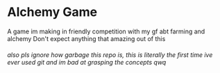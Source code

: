 # Alchemy Game

A game im making in friendly competition with my gf abt farming and alchemy
Don't expect anything that amazing out of this

###### also pls ignore how garbage this repo is, this is literally the first time ive ever used git and im bad at grasping the concepts qwq
